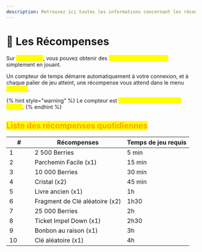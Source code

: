 ```yaml
---
description: Retrouvez ici toutes les informations concernant les récompenses
---
```


# 🎁 Les Récompenses

Sur <mark style="color:yellow;">**MinePiece**</mark>, vous pouvez obtenir des <mark style="color:yellow;">**récompenses gratuites**</mark> simplement en jouant.

Un compteur de temps démarre automatiquement à votre connexion, et à chaque palier de jeu atteint, une récompense vous attend dans le menu <mark style="color:yellow;">**`/rewards`**</mark>.

{% hint style="warning" %}
Le compteur est <mark style="color:yellow;">**réinitialisé chaque jour à minuit**</mark>.
{% endhint %}

## <mark style="color:orange;">Liste des récompenses quotidiennes</mark>

<table data-header-hidden><thead><tr><th width="51.65625">#</th><th>Récompenses</th><th>Temps de jeu requis</th></tr></thead><tbody><tr><td>1</td><td>2 500 Berries</td><td>5 min</td></tr><tr><td>2</td><td>Parchemin Facile (x1)</td><td>15 min</td></tr><tr><td>3</td><td>10 000 Berries</td><td>30 min</td></tr><tr><td>4</td><td>Cristal (x2)</td><td>45 min</td></tr><tr><td>5</td><td>Livre ancien (x1)</td><td>1h</td></tr><tr><td>6</td><td>Fragment de Clé aléatoire (x2)</td><td>1h30</td></tr><tr><td>7</td><td>25 000 Berries</td><td>2h</td></tr><tr><td>8</td><td>Ticket Impel Down (x1)</td><td>2h30</td></tr><tr><td>9</td><td>Bonbon au raison (x1)</td><td>3h</td></tr><tr><td>10</td><td>Clé aléatoire (x1)</td><td>4h</td></tr></tbody></table>
